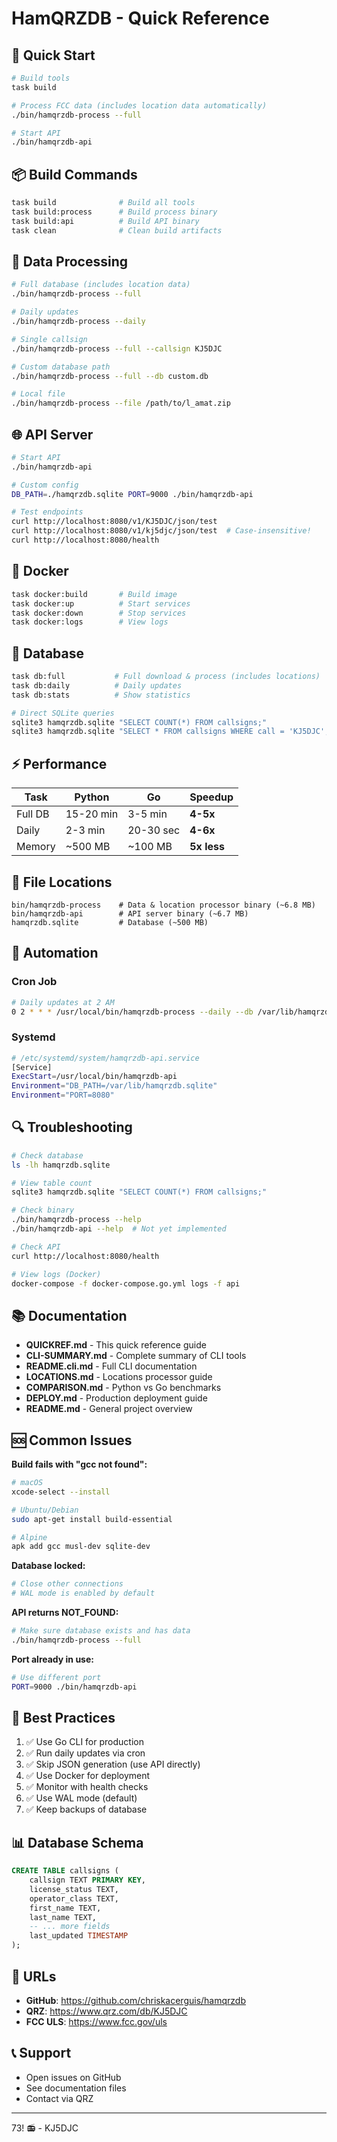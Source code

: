 # HamQRZDB - Quick Reference

## 🚀 Quick Start

```bash
# Build tools
task build

# Process FCC data (includes location data automatically)
./bin/hamqrzdb-process --full

# Start API
./bin/hamqrzdb-api
```

## 📦 Build Commands

```bash
task build              # Build all tools
task build:process      # Build process binary
task build:api          # Build API binary
task clean              # Clean build artifacts
```

## 🔄 Data Processing

```bash
# Full database (includes location data)
./bin/hamqrzdb-process --full

# Daily updates  
./bin/hamqrzdb-process --daily

# Single callsign
./bin/hamqrzdb-process --full --callsign KJ5DJC

# Custom database path
./bin/hamqrzdb-process --full --db custom.db

# Local file
./bin/hamqrzdb-process --file /path/to/l_amat.zip
```

## 🌐 API Server

```bash
# Start API
./bin/hamqrzdb-api

# Custom config
DB_PATH=./hamqrzdb.sqlite PORT=9000 ./bin/hamqrzdb-api

# Test endpoints
curl http://localhost:8080/v1/KJ5DJC/json/test
curl http://localhost:8080/v1/kj5djc/json/test  # Case-insensitive!
curl http://localhost:8080/health
```

## 🐳 Docker

```bash
task docker:build       # Build image
task docker:up          # Start services
task docker:down        # Stop services
task docker:logs        # View logs
```

## 💾 Database

```bash
task db:full           # Full download & process (includes locations)
task db:daily          # Daily updates
task db:stats          # Show statistics

# Direct SQLite queries
sqlite3 hamqrzdb.sqlite "SELECT COUNT(*) FROM callsigns;"
sqlite3 hamqrzdb.sqlite "SELECT * FROM callsigns WHERE call = 'KJ5DJC';"
```

## ⚡ Performance

| Task | Python | Go | Speedup |
|------|--------|-----|---------|
| Full DB | 15-20 min | 3-5 min | **4-5x** |
| Daily | 2-3 min | 20-30 sec | **4-6x** |
| Memory | ~500 MB | ~100 MB | **5x less** |

## 📄 File Locations

```
bin/hamqrzdb-process    # Data & location processor binary (~6.8 MB)
bin/hamqrzdb-api        # API server binary (~6.7 MB)
hamqrzdb.sqlite         # Database (~500 MB)
```

## 🔧 Automation

### Cron Job
```bash
# Daily updates at 2 AM
0 2 * * * /usr/local/bin/hamqrzdb-process --daily --db /var/lib/hamqrzdb.sqlite
```

### Systemd
```bash
# /etc/systemd/system/hamqrzdb-api.service
[Service]
ExecStart=/usr/local/bin/hamqrzdb-api
Environment="DB_PATH=/var/lib/hamqrzdb.sqlite"
Environment="PORT=8080"
```

## 🔍 Troubleshooting

```bash
# Check database
ls -lh hamqrzdb.sqlite

# View table count
sqlite3 hamqrzdb.sqlite "SELECT COUNT(*) FROM callsigns;"

# Check binary
./bin/hamqrzdb-process --help
./bin/hamqrzdb-api --help  # Not yet implemented

# Check API
curl http://localhost:8080/health

# View logs (Docker)
docker-compose -f docker-compose.go.yml logs -f api
```

## 📚 Documentation

- **QUICKREF.md** - This quick reference guide
- **CLI-SUMMARY.md** - Complete summary of CLI tools
- **README.cli.md** - Full CLI documentation
- **LOCATIONS.md** - Locations processor guide
- **COMPARISON.md** - Python vs Go benchmarks
- **DEPLOY.md** - Production deployment guide
- **README.md** - General project overview

## 🆘 Common Issues

**Build fails with "gcc not found":**
```bash
# macOS
xcode-select --install

# Ubuntu/Debian
sudo apt-get install build-essential

# Alpine
apk add gcc musl-dev sqlite-dev
```

**Database locked:**
```bash
# Close other connections
# WAL mode is enabled by default
```

**API returns NOT_FOUND:**
```bash
# Make sure database exists and has data
./bin/hamqrzdb-process --full
```

**Port already in use:**
```bash
# Use different port
PORT=9000 ./bin/hamqrzdb-api
```

## 🎯 Best Practices

1. ✅ Use Go CLI for production
2. ✅ Run daily updates via cron
3. ✅ Skip JSON generation (use API directly)
4. ✅ Use Docker for deployment
5. ✅ Monitor with health checks
6. ✅ Use WAL mode (default)
7. ✅ Keep backups of database

## 📊 Database Schema

```sql
CREATE TABLE callsigns (
    callsign TEXT PRIMARY KEY,
    license_status TEXT,
    operator_class TEXT,
    first_name TEXT,
    last_name TEXT,
    -- ... more fields
    last_updated TIMESTAMP
);
```

## 🔗 URLs

- **GitHub**: https://github.com/chriskacerguis/hamqrzdb
- **QRZ**: https://www.qrz.com/db/KJ5DJC
- **FCC ULS**: https://www.fcc.gov/uls

## 📞 Support

- Open issues on GitHub
- See documentation files
- Contact via QRZ

---
73! 📻 - KJ5DJC
